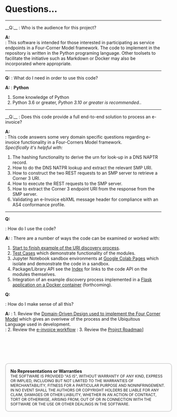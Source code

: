 # Questions...
<hr>
__Q:__
: Who is the audience for this project?   

__A:__  
: This software is intended for those interested in participating as service endpoints in a Four-Corner Model framework. The code to implement in the repository is written in the Python programing language. Other toolsets to facilitate the initiative such as Markdown or Docker may also be incorporated where appropriate.     

<hr>

__Q:__
: What do I need in order to use this code?  

__A:__
: __Python__  
  1. Some knowledge of Python  
  2. Python 3.6 or greater, _Python 3.10 or greater is recommended._.  

<hr>
__Q:__
: Does this code provide a full end-to-end solution to process an e-invoice?  

__A:__  
: This code answers some very domain specific questions regarding e-invoice functionality in a Four-Corners Model framework.  
_Specifically it's helpful with:_  
1. The hashing functionality to derive the urn for look-up in a DNS NAPTR record.  
2. How to do the DNS NATPR lookup and extract the relevant SMP URI.  
3. How to construct the two REST requests to an SMP server to retrieve a Corner 3 URI.  
4. How to execute the REST requests to the SMP server.  
5. How to extract the Corner 3 endpoint URI from the response from the SMP server.    
6. Validating an e-Invoice ebXML message header for compliance with an AS4 conformance profile.  

<hr>


__Q:__

:   How do I use the code?  

__A:__
: There are a number of ways the code can be examined or worked with:  
1. [Start to finish example of the  URI discovery process](./start_to_finish.md).  
2. [Test Cases](./test_cases.md) which demonstrate functionality of the modules.  
3. Jupyter Notebook sandbox environments at [Google Colab Pages](./google_colab_pages.md) which isolate and demonstrate the code in a sandbox.  
4. Package/Library API see the [Index](./index.md) for links to the code API on the modules themselves.  
5. Integration of an example discovery process implemented in a [Flask application on a Docker container](./flask_integration_on_docker.md) (forthcoming).  


__Q:__

:   How do I make sense of all this?  

__A:__
: 1. Review the [Domain-Driven Design used to implement the Four Corner Model](../pdf/Bounded%20Context%20-%20Functional%20Capabilities%201.3.pdf) which gives an overivew of the process and the Ubiquitous Language used in development.  
: 2.   Review the [e-invoice workflow](../pdf/4-Corners_Workflow.pdf)
: 3. Review the [Projrct Roadmap](../pdf/BP-OpenSourceToolsRoadmap.pdf)]

<div style="font-size: 12px;
            padding: 15px;
            border: 2px solid lightgray;
            margin-top: 100px;
            margin-left: 0px;
            margin-bottom: 40px;
            margin-right: auto;
            width: 100%;
            border-radius: 10px;">
  <h4 style="font-size: 14px;
            padding: 0px;
            margin: 0px;">No Representations or Warranties</h5>
  THE SOFTWARE IS PROVIDED "AS IS", WITHOUT WARRANTY OF ANY KIND, EXPRESS OR IMPLIED, INCLUDING BUT NOT LIMITED TO THE WARRANTIES OF MERCHANTABILITY, FITNESS FOR A PARTICULAR PURPOSE AND NONINFRINGEMENT. IN NO EVENT SHALL THE AUTHORS OR COPYRIGHT HOLDERS BE LIABLE FOR ANY CLAIM, DAMAGES OR OTHER LIABILITY, WHETHER IN AN ACTION OF CONTRACT, TORT OR OTHERWISE, ARISING FROM, OUT OF OR IN CONNECTION WITH THE SOFTWARE OR THE USE OR OTHER DEALINGS IN THE SOFTWARE.
</div>
